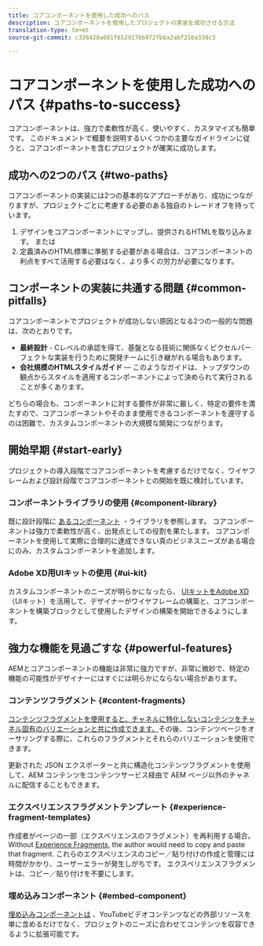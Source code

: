 ```yaml
---
title: コアコンポーネントを使用した成功へのパス
description: コアコンポーネントを使用したプロジェクトの実装を成功させる方法
translation-type: tm+mt
source-git-commit: c338428a681f652d17bb972fb6a2abf216a338c3

---
```



# コアコンポーネントを使用した成功へのパス {#paths-to-success}

コアコンポーネントは、強力で柔軟性が高く、使いやすく、カスタマイズも簡単です。 このドキュメントで概要を説明するいくつかの主要なガイドラインに従うと、コアコンポーネントを含むプロジェクトが確実に成功します。

## 成功への2つのパス {#two-paths}

コアコンポーネントの実装には2つの基本的なアプローチがあり、成功につながりますが、プロジェクトごとに考慮する必要のある独自のトレードオフを持っています。

1. デザインをコアコンポーネントにマップし、提供されるHTMLを取り込みます。 または
1. 定義済みのHTML標準に準拠する必要がある場合は、コアコンポーネントの利点をすべて活用する必要はなく、より多くの労力が必要になります。

## コンポーネントの実装に共通する問題 {#common-pitfalls}

コアコンポーネントでプロジェクトが成功しない原因となる2つの一般的な問題は、次のとおりです。

* **最終設計** - Cレベルの承認を得て、基盤となる技術に関係なくピクセルパーフェクトな実装を行うために開発チームに引き継がれる場合もあります。
* **会社規模のHTMLスタイルガイド** — このようなガイドは、トップダウンの観点からスタイルを適用するコンポーネントによって決められて実行されることが多くあります。

どちらの場合も、コンポーネントに対する要件が非常に厳しく、特定の要件を満たすので、コアコンポーネントやそのまま使用できるコンポーネントを遵守するのは困難で、カスタムコンポーネントの大規模な開発につながります。

## 開始早期 {#start-early}

プロジェクトの導入段階でコアコンポーネントを考慮するだけでなく、ワイヤフレームおよび設計段階でコアコンポーネントとの開始を既に検討しています。

### コンポーネントライブラリの使用 {#component-library}

既に設計段階に [あるコンポーネント](https://adobe.com/go/aem_cmp_library_jp) ・ライブラリを参照します。 コアコンポーネントは強力で柔軟性が高く、出発点としての役割を果たします。 コアコンポーネントを使用して実際に合理的に達成できない真のビジネスニーズがある場合にのみ、カスタムコンポーネントを追加します。

### Adobe XD用UIキットの使用 {#ui-kit}

カスタムコンポーネントのニーズが明らかになったら、 [UIキットをAdobe XD](https://docs.adobe.com/content/help/en/experience-manager-learn/getting-started-wknd-tutorial-develop/assets/overview/AEM_UI-kit_Wireframe.xd) （UIキット）を活用して、デザイナーがワイヤフレームの構築と、コアコンポーネントを構築ブロックとして使用したデザインの構築を開始できるようにします。

## 強力な機能を見過ごすな {#powerful-features}

AEMとコアコンポーネントの機能は非常に強力ですが、非常に微妙で、特定の機能の可能性がデザイナーにはすぐには明らかにならない場合があります。

### コンテンツフラグメント {#content-fragments}

[コンテンツフラグメントを使用すると、チャネルに特化しないコンテンツをチャネル固有のバリエーションと共に作成できます。](https://docs.adobe.com/content/help/en/experience-manager-cloud-service/sites/authoring/fundamentals/content-fragments.html)その後、コンテンツページをオーサリングする際に、これらのフラグメントとそれらのバリエーションを使用できます。

更新された JSON エクスポーターと共に構造化コンテンツフラグメントを使用して、AEM コンテンツをコンテンツサービス経由で AEM ページ以外のチャネルに配信することもできます。

### エクスペリエンスフラグメントテンプレート {#experience-fragment-templates}

作成者がページの一部（エクスペリエンスのフラグメント）を再利用する場合。
Without [Experience Fragments,](https://docs.adobe.com/content/help/en/experience-manager-cloud-service/sites/authoring/fundamentals/experience-fragments.html) the author would need to copy and paste that fragment. これらのエクスペリエンスのコピー／貼り付けの作成と管理には時間がかかり、ユーザーエラーが発生しがちです。
エクスペリエンスフラグメントは、コピー／貼り付けを不要にします。

### 埋め込みコンポーネント {#embed-component}

[埋め込みコンポーネントは](/help/components/embed.md) 、YouTubeビデオコンテンツなどの外部リソースを単に含めるだけでなく、プロジェクトのニーズに合わせてコンテンツを収容できるように拡張可能です。